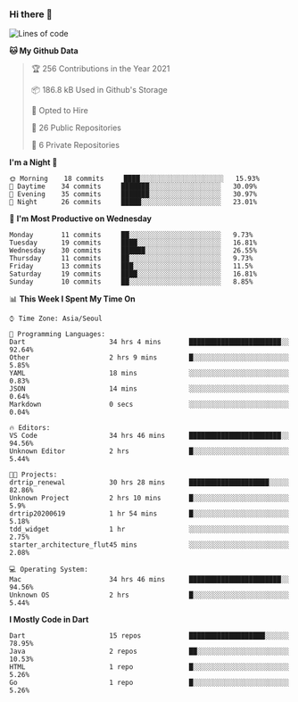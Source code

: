 ### Hi there 👋

<!--
**ska2519/ska2519** is a ✨ _special_ ✨ repository because its `README.md` (this file) appears on your GitHub profile.

Here are some ideas to get you started:

- 🔭 I’m currently working on ...
- 🌱 I’m currently learning ...
- 👯 I’m looking to collaborate on ...
- 🤔 I’m looking for help with ...
- 💬 Ask me about ...
- 📫 How to reach me: ...
- 😄 Pronouns: ...
- ⚡ Fun fact: ...
-->

<!--START_SECTION:waka-->
![Lines of code](https://img.shields.io/badge/From%20Hello%20World%20I%27ve%20Written-427003%20lines%20of%20code-blue)

**🐱 My Github Data** 

> 🏆 256 Contributions in the Year 2021
 > 
> 📦 186.8 kB Used in Github's Storage 
 > 
> 💼 Opted to Hire
 > 
> 📜 26 Public Repositories 
 > 
> 🔑 6 Private Repositories  
 > 
**I'm a Night 🦉** 

```text
🌞 Morning    18 commits     ████░░░░░░░░░░░░░░░░░░░░░   15.93% 
🌆 Daytime    34 commits     ███████░░░░░░░░░░░░░░░░░░   30.09% 
🌃 Evening    35 commits     ███████░░░░░░░░░░░░░░░░░░   30.97% 
🌙 Night      26 commits     █████░░░░░░░░░░░░░░░░░░░░   23.01%

```
📅 **I'm Most Productive on Wednesday** 

```text
Monday       11 commits     ██░░░░░░░░░░░░░░░░░░░░░░░   9.73% 
Tuesday      19 commits     ████░░░░░░░░░░░░░░░░░░░░░   16.81% 
Wednesday    30 commits     ██████░░░░░░░░░░░░░░░░░░░   26.55% 
Thursday     11 commits     ██░░░░░░░░░░░░░░░░░░░░░░░   9.73% 
Friday       13 commits     ███░░░░░░░░░░░░░░░░░░░░░░   11.5% 
Saturday     19 commits     ████░░░░░░░░░░░░░░░░░░░░░   16.81% 
Sunday       10 commits     ██░░░░░░░░░░░░░░░░░░░░░░░   8.85%

```


📊 **This Week I Spent My Time On** 

```text
⌚︎ Time Zone: Asia/Seoul

💬 Programming Languages: 
Dart                     34 hrs 4 mins       ███████████████████████░░   92.64% 
Other                    2 hrs 9 mins        █░░░░░░░░░░░░░░░░░░░░░░░░   5.85% 
YAML                     18 mins             ░░░░░░░░░░░░░░░░░░░░░░░░░   0.83% 
JSON                     14 mins             ░░░░░░░░░░░░░░░░░░░░░░░░░   0.64% 
Markdown                 0 secs              ░░░░░░░░░░░░░░░░░░░░░░░░░   0.04%

🔥 Editors: 
VS Code                  34 hrs 46 mins      ███████████████████████░░   94.56% 
Unknown Editor           2 hrs               █░░░░░░░░░░░░░░░░░░░░░░░░   5.44%

🐱‍💻 Projects: 
drtrip_renewal           30 hrs 28 mins      ████████████████████░░░░░   82.86% 
Unknown Project          2 hrs 10 mins       █░░░░░░░░░░░░░░░░░░░░░░░░   5.9% 
drtrip20200619           1 hr 54 mins        █░░░░░░░░░░░░░░░░░░░░░░░░   5.18% 
tdd_widget               1 hr                ░░░░░░░░░░░░░░░░░░░░░░░░░   2.75% 
starter_architecture_flut45 mins             ░░░░░░░░░░░░░░░░░░░░░░░░░   2.08%

💻 Operating System: 
Mac                      34 hrs 46 mins      ███████████████████████░░   94.56% 
Unknown OS               2 hrs               █░░░░░░░░░░░░░░░░░░░░░░░░   5.44%

```

**I Mostly Code in Dart** 

```text
Dart                     15 repos            ███████████████████░░░░░░   78.95% 
Java                     2 repos             ██░░░░░░░░░░░░░░░░░░░░░░░   10.53% 
HTML                     1 repo              █░░░░░░░░░░░░░░░░░░░░░░░░   5.26% 
Go                       1 repo              █░░░░░░░░░░░░░░░░░░░░░░░░   5.26%

```



<!--END_SECTION:waka-->


